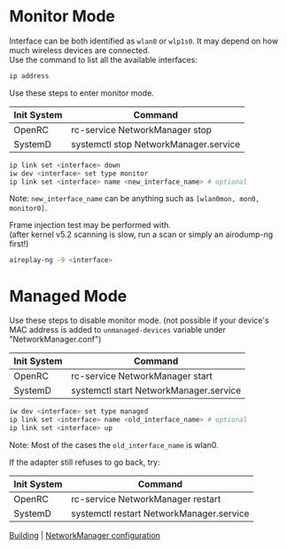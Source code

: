 Monitor Mode
============

Interface can be both identified as `wlan0` or `wlp1s0`. It may depend on how much wireless devices are connected.<br>
Use the command to list all the available interfaces:
```sh
ip address
```

Use these steps to enter monitor mode.

|   Init System   |   Command                                   |
|-----------------|---------------------------------------------|
|   OpenRC        |   rc-service NetworkManager stop            |
|   SystemD       |   systemctl stop NetworkManager.service     |

```sh
ip link set <interface> down
iw dev <interface> set type monitor
ip link set <interface> name <new_interface_name> # optional
```
Note: `new_interface_name` can be anything such as `[wlan0mon, mon0, monitor0]`.

Frame injection test may be performed with.<br>
(after kernel v5.2 scanning is slow, run a scan or simply an airodump-ng first!)

```sh
aireplay-ng -9 <interface>
```

Managed Mode
============

Use these steps to disable monitor mode. (not possible if your device's MAC address is added to `unmanaged-devices` variable under "NetworkManager.conf")

|   Init System   |   Command                                   |
|-----------------|---------------------------------------------|
|   OpenRC        |   rc-service NetworkManager start           |
|   SystemD       |   systemctl start NetworkManager.service    |

```sh
iw dev <interface> set type managed
ip link set <interface> name <old_interface_name> # optional
ip link set <interface> up
```
Note: Most of the cases the `old_interface_name` is wlan0.

If the adapter still refuses to go back, try:

|   Init System   |   Command                                     |
|-----------------|-----------------------------------------------|
|   OpenRC        |   rc-service NetworkManager restart           |
|   SystemD       |   systemctl restart NetworkManager.service    |

[Building](https://gitlab.com/KanuX/rtl8188eus/-/blob/master/docs/BUILDING.md) | [NetworkManager configuration](https://gitlab.com/KanuX/rtl8188eus/-/blob/master/docs/NETWORKMANAGER.md)
